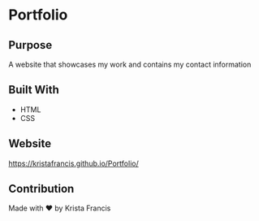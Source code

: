 # Portfolio

## Purpose

A website that showcases my work and contains my contact information

## Built With

- HTML
- CSS

## Website

https://kristafrancis.github.io/Portfolio/

## Contribution

Made with ❤️ by Krista Francis
